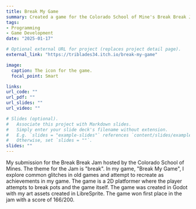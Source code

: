 ```yaml
---
title: Break My Game
summary: Created a game for the Colorado School of Mine's Break Break Jam.
tags:
- Programming
- Game Development
date: "2025-01-17"

# Optional external URL for project (replaces project detail page).
external_link: "https://triblades34.itch.io/break-my-game"

image:
  caption: The icon for the game.
  focal_point: Smart

links:
url_code: ""
url_pdf: ""
url_slides: ""
url_video: ""

# Slides (optional).
#   Associate this project with Markdown slides.
#   Simply enter your slide deck's filename without extension.
#   E.g. `slides = "example-slides"` references `content/slides/example-slides.md`.
#   Otherwise, set `slides = ""`.
slides: ""
---
```


My submission for the Break Break Jam hosted by the Colorado School of Mines. The theme for the Jam is "break". In my game, "Break My Game", I explore common glitches in old games and attempt to recreate as achievements in my game. The game is a 2D platformer where the player attempts to break pots and the game itself. The game was created in Godot with my art assets created in LibreSprite.
The game won first place in the jam with a score of 166/200.